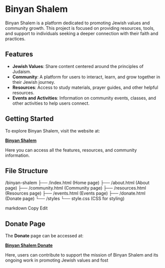 # Binyan Shalem

Binyan Shalem is a platform dedicated to promoting Jewish values and community growth. This project is focused on providing resources, tools, and support to individuals seeking a deeper connection with their faith and practices.

## Features
- **Jewish Values**: Share content centered around the principles of Judaism.
- **Community**: A platform for users to interact, learn, and grow together in their Jewish journey.
- **Resources**: Access to study materials, prayer guides, and other helpful resources.
- **Events and Activities**: Information on community events, classes, and other activities to help users connect.

## Getting Started

To explore Binyan Shalem, visit the website at:

[**Binyan Shalem**](https://www.binyan-shalem.com)

Here you can access all the features, resources, and community information.

## File Structure
/binyan-shalem ├── /index.html (Home page) ├── /about.html (About page) ├── /community.html (Community page) ├── /resources.html (Resources page) ├── /events.html (Events page) ├── /donate.html (Donate page) └── /styles └── style.css (CSS for styling)

markdown
Copy
Edit

## Donate Page
The **Donate** page can be accessed at:

[**Binyan Shalem Donate**](https://www.binyan-shalem.com/donate)

Here, users can contribute to support the mission of Binyan Shalem and its ongoing work in promoting Jewish values and fost
